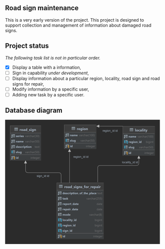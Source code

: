## Road sign maintenance
This is a very early version of the project. This project is designed to support collection and management of information about damaged road signs.

## Project status
*The following task list is not in particular order.*
- [x] Display a table with a information,
- [ ] Sign in capability *under development*,
- [ ] Display information about a particular region, locality, road sign and road signs for repair,
- [ ] Modify information by a specific user,
- [ ] Adding new task by a specific user.

## Database diagram
!['Database diagram'](database_diagram.png 'Database diagram')
